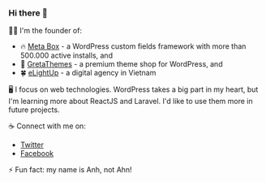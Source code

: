### Hi there 👋

👨‍💻 I'm the founder of:

- 🔥 [Meta Box](https://metabox.io) - a WordPress custom fields framework with more than 500.000 active installs, and
- 🏅 [GretaThemes](https://gretathemes.com) - a premium theme shop for WordPress, and
- 🍀 [eLightUp](https://elightup.com) - a digital agency in Vietnam

🖥️ I focus on web technologies. WordPress takes a big part in my heart, but I'm learning more about ReactJS and Laravel. I'd like to use them more in future projects.

☕ Connect with me on:

- [Twitter](https://twitter.com/rilwis)
- [Facebook](https://facebook.com/rilwis)

⚡ Fun fact: my name is Anh, not Ahn!
